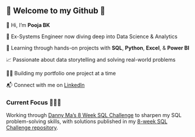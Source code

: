 ## 🌟 Welcome to my Github 🌟


 👋 Hi, I’m **Pooja BK**
 
 🎯 Ex-Systems Engineer now diving deep into Data Science & Analytics
 
 🧠 Learning through hands-on projects with **SQL**, **Python**, **Excel**, & **Power BI**  
 
 📈 Passionate about data storytelling and solving real-world problems
 
 👩‍💻 Building my portfolio one project at a time

📬 Connect with me on [LinkedIn](https://www.linkedin.com/in/poojabk/)


### Current Focus 👩🏽‍💻
Working through [Danny Ma’s 8 Week SQL Challenge](https://8weeksqlchallenge.com/) to sharpen my SQL problem-solving skills, with solutions published in my [8-week SQL Challenge repository](https://github.com/poojabk9/8-week-sql-challenge).

